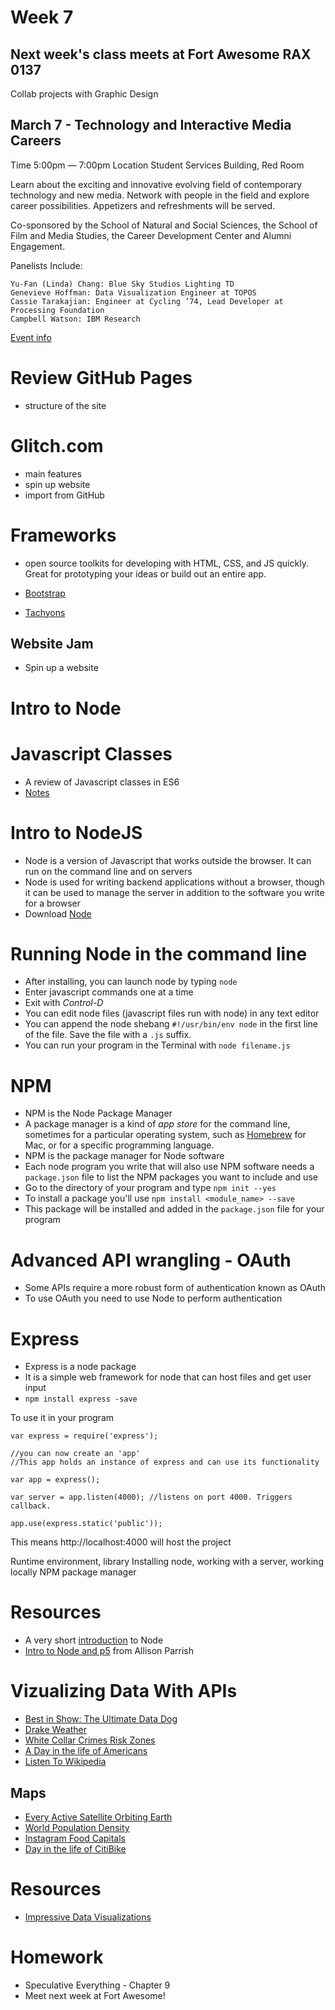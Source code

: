 # Week 7

## Next week's class meets at Fort Awesome RAX 0137

Collab projects with Graphic Design

## March 7 - Technology and Interactive Media Careers

Time
5:00pm  — 7:00pm
Location
Student Services Building, Red Room

Learn about the exciting and innovative evolving field of contemporary technology and new media.  Network with people in the field and explore career possibilities.  Appetizers and refreshments will be served.

Co-sponsored by the School of Natural and Social Sciences, the School of Film and Media Studies, the Career Development Center and Alumni Engagement.

Panelists Include:

    Yu-Fan (Linda) Chang: Blue Sky Studios Lighting TD
    Genevieve Hoffman: Data Visualization Engineer at TOPOS
    Cassie Tarakajian: Engineer at Cycling ’74, Lead Developer at Processing Foundation
    Campbell Watson: IBM Research

[Event info](https://www.purchase.edu/live/events/16030-technology-and-interactive-media-careers)

# Review GitHub Pages
- structure of the site

# Glitch.com

- main features
- spin up website
- import from GitHub

# Frameworks

- open source toolkits for developing with HTML, CSS, and JS quickly. Great for prototyping your ideas or build out an entire app.

- [Bootstrap](https://getbootstrap.com/)
- [Tachyons](http://tachyons.io/)

## Website Jam

- Spin up a website

# Intro to Node

# Javascript Classes
* A review of Javascript classes in ES6
* [Notes](intro-to-classes-in-ES6.md)

# Intro to NodeJS
* Node is a version of Javascript that works outside the browser. It can run on the command line and on servers
* Node is used for writing backend applications without a browser, though it can be used to manage the server in addition to the software you write for a browser
* Download [Node](https://nodejs.org/en/)

# Running Node in the command line
* After installing, you can launch node by typing ```node```
* Enter javascript commands one at a time
* Exit with *Control-D*
* You can edit node files (javascript files run with node) in any text editor
* You can append the node shebang ```#!/usr/bin/env node``` in the first line of the file. Save the file with a ```.js``` suffix.
* You can run your program in the Terminal with ```node filename.js```

# NPM
* NPM is the Node Package Manager
* A package manager is a kind of *app store* for the command line, sometimes for a particular operating system, such as [Homebrew](http://brew.sh) for Mac, or for a specific programming language.
* NPM is the package manager for Node software
* Each node program you write that will also use NPM software needs a ```package.json``` file to list the NPM packages you want to include and use
* Go to the directory of your program and type ```npm init --yes```
* To install a package you'll use ```npm install <module_name> --save```
* This package will be installed and added in the ```package.json``` file for your program

# Advanced API wrangling - OAuth

* Some APIs require a more robust form of authentication known as OAuth
* To use OAuth you need to use Node to perform authentication

# Express

* Express is a node package
* It is a simple web framework for node that can host files and get user input
* ```npm install express -save```

To use it in your program

```
var express = require('express');

//you can now create an 'app'
//This app holds an instance of express and can use its functionality

var app = express();

var server = app.listen(4000); //listens on port 4000. Triggers callback.

app.use(express.static('public'));
```

This means http://localhost:4000 will host the project

Runtime environment, library
Installing node, working with a server, working locally
NPM package manager

# Resources

* A very short [introduction](https://glitch.com/edit/#!/first-app-node?path=README.md:1:0) to Node
* [Intro to Node and p5](https://creative-coding.decontextualize.com/node/) from Allison Parrish

# Vizualizing Data With APIs

* [Best in Show: The Ultimate Data Dog](https://informationisbeautiful.net/visualizations/best-in-show-whats-the-top-data-dog/)
* [Drake Weather](https://vimeo.com/84629790)
* [White Collar Crimes Risk Zones](https://whitecollar.thenewinquiry.com/#dr5rukp)
* [A Day in the life of Americans](http://flowingdata.com/2015/12/15/a-day-in-the-life-of-americans/)
* [Listen To Wikipedia](http://listen.hatnote.com/)

## Maps
* [Every Active Satellite Orbiting Earth](https://qz.com/296941/interactive-graphic-every-active-satellite-orbiting-earth/)
* [World Population Density](http://luminocity3d.org/WorldPopDen/#3/24.37/-23.73)
* [Instagram Food Capitals](https://cewe-photoworld.com/instagram-food-capitals/)
* [Day in the life of CitiBike](http://toddwschneider.com/posts/a-tale-of-twenty-two-million-citi-bikes-analyzing-the-nyc-bike-share-system/)

# Resources
* [Impressive Data Visualizations](https://www.maptive.com/17-impressive-data-visualization-examples-need-see/)

# Homework
- Speculative Everything - Chapter 9
- Meet next week at Fort Awesome!
